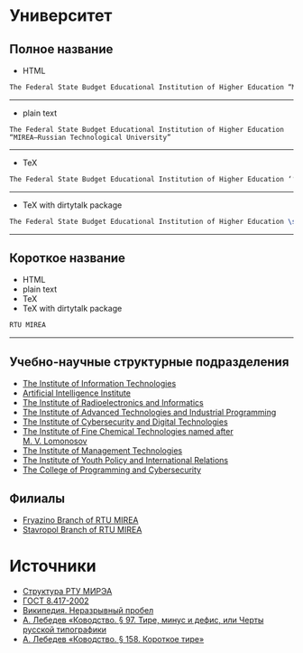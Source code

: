 



# Университет

## Полное название

- HTML


```html
The Federal State Budget Educational Institution of Higher Education “MIREA&mdash;Russian Technological University”
```

---
- plain text


```text
The Federal State Budget Educational Institution of Higher Education “MIREA—Russian Technological University”
```

---
- TeX


```tex
The Federal State Budget Educational Institution of Higher Education ‘‘MIREA---Russian Technological University’’
```

---
- TeX with dirtytalk package


```tex
The Federal State Budget Educational Institution of Higher Education \say{MIREA---Russian Technological University}
```

---
## Короткое название

- HTML
- plain text
- TeX
- TeX with dirtytalk package


```html
RTU MIREA
```

---
## Учебно-научные структурные подразделения

- [The Institute of Information Technologies]
- [Artificial Intelligence Institute]
- [The Institute of Radioelectronics and Informatics]
- [The Institute of Advanced Technologies and Industrial Programming]
- [The Institute of Cybersecurity and Digital Technologies]
- [The Institute of Fine Chemical Technologies named after M.&nbsp;V.&nbsp;Lomonosov]
- [The Institute of Management Technologies]
- [The Institute of Youth Policy and International Relations]
- [The College of Programming and Cybersecurity]

## Филиалы

- [Fryazino Branch of RTU MIREA]
- [Stavropol Branch of RTU MIREA]

# Источники

- [Структура РТУ МИРЭА]
- [ГОСТ 8.417-2002]
- [Википедия. Неразрывный пробел]
- [А.&nbsp;Лебедев «Ководство. §&nbsp;97. Тире, минус и&nbsp;дефис, или Черты русской типографики]
- [А.&nbsp;Лебедев «Ководство. §&nbsp;158. Короткое тире»]



[Artificial Intelligence Institute]: educational_and_scientific_structural_divisions/AII.md
[Fryazino Branch of RTU MIREA]: branches/Fryazino%20Branch%20of%20RTU%20MIREA.md
[Stavropol Branch of RTU MIREA]: branches/Stavropol%20Branch%20of%20RTU%20MIREA.md
[The College of Programming and Cybersecurity]: educational_and_scientific_structural_divisions/CPC.md
[The Institute of Advanced Technologies and Industrial Programming]: educational_and_scientific_structural_divisions/IATIP.md
[The Institute of Cybersecurity and Digital Technologies]: educational_and_scientific_structural_divisions/ICDT.md
[The Institute of Fine Chemical Technologies named after M.&nbsp;V.&nbsp;Lomonosov]: educational_and_scientific_structural_divisions/IFCT%20named%20after%20M.%20V.%20Lomonosov.md
[The Institute of Information Technologies]: educational_and_scientific_structural_divisions/IIT.md
[The Institute of Management Technologies]: educational_and_scientific_structural_divisions/IMT.md
[The Institute of Radioelectronics and Informatics]: educational_and_scientific_structural_divisions/IRI.md
[The Institute of Youth Policy and International Relations]: educational_and_scientific_structural_divisions/IYPIR.md
[А.&nbsp;Лебедев «Ководство. §&nbsp;158. Короткое тире»]: https://www.artlebedev.ru/kovodstvo/sections/158/
[А.&nbsp;Лебедев «Ководство. §&nbsp;97. Тире, минус и&nbsp;дефис, или Черты русской типографики]: https://www.artlebedev.ru/kovodstvo/sections/97/
[Википедия. Неразрывный пробел]: https://ru.wikipedia.org/wiki/Неразрывный_пробел
[ГОСТ 8.417-2002]: https://ru.wikisource.org/wiki/ГОСТ_8.417‒2002
[Структура РТУ МИРЭА]: https://www.mirea.ru/about/the-structure-of-the-university/
